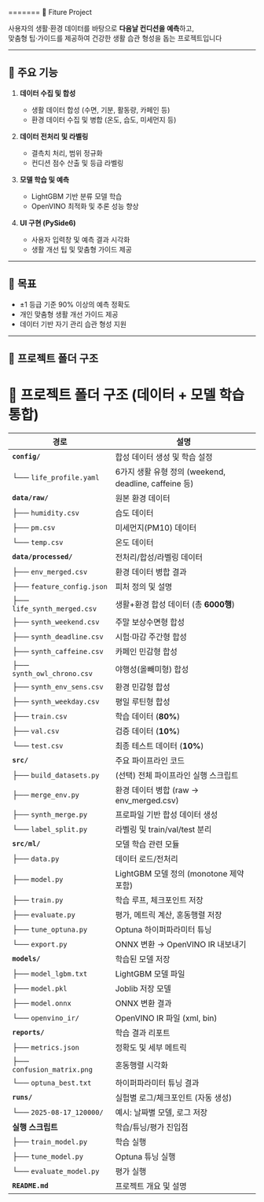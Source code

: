 =======
🌟 Fiture Project

사용자의 생활·환경 데이터를 바탕으로 **다음날 컨디션을 예측**하고,  
맞춤형 팁·가이드를 제공하여 건강한 생활 습관 형성을 돕는 프로젝트입니다

---

## 🚀 주요 기능
1. **데이터 수집 및 합성**  
   - 생활 데이터 합성 (수면, 기분, 활동량, 카페인 등)  
   - 환경 데이터 수집 및 병합 (온도, 습도, 미세먼지 등)

2. **데이터 전처리 및 라벨링**  
   - 결측치 처리, 범위 정규화  
   - 컨디션 점수 산출 및 등급 라벨링

3. **모델 학습 및 예측**  
   - LightGBM 기반 분류 모델 학습  
   - OpenVINO 최적화 및 추론 성능 향상

4. **UI 구현 (PySide6)**  
   - 사용자 입력창 및 예측 결과 시각화  
   - 생활 개선 팁 및 맞춤형 가이드 제공

---

## 🎯 목표
- ±1 등급 기준 90% 이상의 예측 정확도
- 개인 맞춤형 생활 개선 가이드 제공
- 데이터 기반 자기 관리 습관 형성 지원

---


## 📂 프로젝트 폴더 구조

# 📂 프로젝트 폴더 구조 (데이터 + 모델 학습 통합)

| 경로                          | 설명 |
| ----------------------------- | ------------------------------------------------ |
| **`config/`**                 | 합성 데이터 생성 및 학습 설정 |
| └── `life_profile.yaml`       | 6가지 생활 유형 정의 (weekend, deadline, caffeine 등) |
| **`data/raw/`**               | 원본 환경 데이터 |
| ├── `humidity.csv`            | 습도 데이터 |
| ├── `pm.csv`                  | 미세먼지(PM10) 데이터 |
| └── `temp.csv`                | 온도 데이터 |
| **`data/processed/`**         | 전처리/합성/라벨링 데이터 |
| ├── `env_merged.csv`          | 환경 데이터 병합 결과 |
| ├── `feature_config.json`     | 피처 정의 및 설명 |
| ├── `life_synth_merged.csv`   | 생활+환경 합성 데이터 (총 **6000행**) |
| ├── `synth_weekend.csv`       | 주말 보상수면형 합성 |
| ├── `synth_deadline.csv`      | 시험·마감 주간형 합성 |
| ├── `synth_caffeine.csv`      | 카페인 민감형 합성 |
| ├── `synth_owl_chrono.csv`    | 야행성(올빼미형) 합성 |
| ├── `synth_env_sens.csv`      | 환경 민감형 합성 |
| ├── `synth_weekday.csv`       | 평일 루틴형 합성 |
| ├── `train.csv`               | 학습 데이터 (**80%**) |
| ├── `val.csv`                 | 검증 데이터 (**10%**) |
| └── `test.csv`                | 최종 테스트 데이터 (**10%**) |
| **`src/`**                    | 주요 파이프라인 코드 |
| ├── `build_datasets.py`       | (선택) 전체 파이프라인 실행 스크립트 |
| ├── `merge_env.py`            | 환경 데이터 병합 (raw → env_merged.csv) |
| ├── `synth_merge.py`          | 프로파일 기반 합성 데이터 생성 |
| └── `label_split.py`          | 라벨링 및 train/val/test 분리 |
| **`src/ml/`**                 | 모델 학습 관련 모듈 |
| ├── `data.py`                 | 데이터 로드/전처리 |
| ├── `model.py`                | LightGBM 모델 정의 (monotone 제약 포함) |
| ├── `train.py`                | 학습 루프, 체크포인트 저장 |
| ├── `evaluate.py`             | 평가, 메트릭 계산, 혼동행렬 저장 |
| ├── `tune_optuna.py`          | Optuna 하이퍼파라미터 튜닝 |
| └── `export.py`               | ONNX 변환 → OpenVINO IR 내보내기 |
| **`models/`**                 | 학습된 모델 저장 |
| ├── `model_lgbm.txt`          | LightGBM 모델 파일 |
| ├── `model.pkl`               | Joblib 저장 모델 |
| ├── `model.onnx`              | ONNX 변환 결과 |
| └── `openvino_ir/`            | OpenVINO IR 파일 (xml, bin) |
| **`reports/`**                | 학습 결과 리포트 |
| ├── `metrics.json`            | 정확도 및 세부 메트릭 |
| ├── `confusion_matrix.png`    | 혼동행렬 시각화 |
| └── `optuna_best.txt`         | 하이퍼파라미터 튜닝 결과 |
| **`runs/`**                   | 실험별 로그/체크포인트 (자동 생성) |
| └── `2025-08-17_120000/`      | 예시: 날짜별 모델, 로그 저장 |
| **실행 스크립트**             | 학습/튜닝/평가 진입점 |
| ├── `train_model.py`          | 학습 실행 |
| ├── `tune_model.py`           | Optuna 튜닝 실행 |
| └── `evaluate_model.py`       | 평가 실행 |
| **`README.md`**               | 프로젝트 개요 및 설명 |




